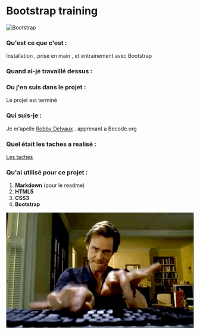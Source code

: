 # Bootstrap training

![Bootstrap](https://miro.medium.com/max/256/1*6fzxZyDPD_8RRsmHpQr-vw.gif)

### Qu'est ce que c'est :

Installation , prise en main , et entrainement avec Bootstrap

### Quand ai-je travaillé dessus :



### Ou j'en suis dans le projet :

Le projet est terminé

### Qui suis-je :

Je m'apelle [Robby Delvaux](https://github.com/Delvaux1986) . apprenant a Becode.org

### Quel était les taches a realisé :

[Les taches](https://github.com/becodeorg/CRL-Woods-3.21/blob/master/LearningPath/01.The-Field/10.Bootstrap/exercises.md)

### Qu'ai utilisé pour ce projet :

1. **Markdown** (pour le readme)
2. **HTML5**
3. **CSS3**
4. **Bootstrap**


![The Gif](/assets/gif.gif)